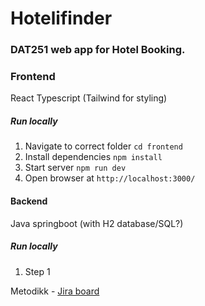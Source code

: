# Hotelifinder

### DAT251 web app for Hotel Booking.

### Frontend

React Typescript (Tailwind for styling)

##### Run locally

1. Navigate to correct folder `cd frontend`
2. Install dependencies `npm install`
3. Start server `npm run dev`
4. Open browser at `http://localhost:3000/`

#### Backend

Java springboot (with H2 database/SQL?)

##### Run locally

1. Step 1

Metodikk - [Jira board](https://dat250-gruppe3.atlassian.net/jira/software/projects/DAT251/boards/3?atlOrigin=eyJpIjoiYjkxZjY1Y2M1MTIxNGZiMGFhOWVlY2I2ODQ5YzBhNDEiLCJwIjoiaiJ9)
